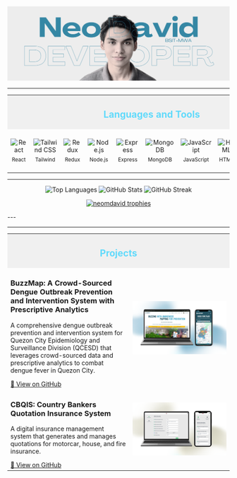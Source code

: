 <p align="center">
  <img src="https://github.com/neomdavid/neomdavid/blob/main/GitHubHeader.png" alt="neomdavid" />
</p>

---


<table align="center">
  <tr>
    <td colspan="11" align="center" bgcolor="#f0f0f0">
      <h2 style="color: #61dafb;">Languages and Tools</h2>
    </td>
  </tr>
  <tr>
    <td align="center"><img width="50" src="https://techstack-generator.vercel.app/react-icon.svg" alt="React" title="React"/><br/><sub>React</sub></td>
    <td align="center"><img width="50" src="https://raw.githubusercontent.com/marwin1991/profile-technology-icons/refs/heads/main/icons/tailwind_css.png" alt="Tailwind CSS" title="Tailwind CSS"/><br/><sub>Tailwind</sub></td>
    <td align="center"><img width="50" src="https://raw.githubusercontent.com/marwin1991/profile-technology-icons/refs/heads/main/icons/redux.png" alt="Redux" title="Redux"/><br/><sub>Redux</sub></td>
    <td align="center"><img width="50" src="https://raw.githubusercontent.com/marwin1991/profile-technology-icons/refs/heads/main/icons/node_js.png" alt="Node.js" title="Node.js"/><br/><sub>Node.js</sub></td>
    <td align="center"><img width="50" src="https://raw.githubusercontent.com/marwin1991/profile-technology-icons/refs/heads/main/icons/express.png" alt="Express" title="Express"/><br/><sub>Express</sub></td>
    <td align="center"><img width="50" src="https://raw.githubusercontent.com/marwin1991/profile-technology-icons/refs/heads/main/icons/mongodb.png" alt="MongoDB" title="MongoDB"/><br/><sub>MongoDB</sub></td>
    <td align="center"><img width="50" src="https://techstack-generator.vercel.app/js-icon.svg" alt="JavaScript" title="JavaScript"/><br/><sub>JavaScript</sub></td>
    <td align="center"><img width="50" src="https://raw.githubusercontent.com/marwin1991/profile-technology-icons/refs/heads/main/icons/html.png" alt="HTML" title="HTML"/><br/><sub>HTML</sub></td>
    <td align="center"><img width="50" src="https://raw.githubusercontent.com/marwin1991/profile-technology-icons/refs/heads/main/icons/css.png" alt="CSS" title="CSS"/><br/><sub>CSS</sub></td>
    <td align="center"><img width="50" src="https://techstack-generator.vercel.app/github-icon.svg" alt="Git" title="Git"/><br/><sub>Git</sub></td>
    <td align="center"><img width="50" src="https://raw.githubusercontent.com/marwin1991/profile-technology-icons/refs/heads/main/icons/react.png" alt="React Native" title="React Native"/><br/><sub>React Native</sub></td>
  </tr>
</table>



---
<p align="center">
  <img height="160" src="https://github-readme-stats.vercel.app/api/top-langs?username=neomdavid&show_icons=true&locale=en&layout=compact&theme=react" alt="Top Languages" />
  <img height="160" src="https://github-readme-stats.vercel.app/api?username=neomdavid&show_icons=true&locale=en&theme=react" alt="GitHub Stats" />
  <img height="160" src="https://github-readme-streak-stats.herokuapp.com/?user=neomdavid&theme=react" alt="GitHub Streak" />
</p>

<p align="center">
  <a href="https://github.com/ryo-ma/github-profile-trophy">
    <img src="https://github-profile-trophy.vercel.app/?username=neomdavid&theme=nord&margin-w=4" alt="neomdavid trophies" />
  </a>
</p>
---

---

<table align="center">
  <tr>
    <td colspan="2" align="center" bgcolor="#f0f0f0">
      <h2 style="color: #61dafb;">Projects</h2>
    </td>
  </tr>

  <!-- Project 1 -->
  <tr>
    <td width="55%">
      <h3>BuzzMap: A Crowd-Sourced Dengue Outbreak Prevention and Intervention System with Prescriptive Analytics</h3>
      <p>A comprehensive dengue outbreak prevention and intervention system for Quezon City Epidemiology and Surveillance Division (QCESD) that leverages crowd-sourced data and prescriptive analytics to combat dengue fever in Quezon City.</p>
      <a href="https://github.com/neomdavid/buzzmap-web">🔗 View on GitHub</a>
    </td>
    <td align="center" width="45%">
      <img src="https://github.com/neomdavid/neomdavid/blob/main/images/buzzmap.png" alt="BuzzMap: A Crowd-Sourced Dengue Outbreak Prevention and Intervention System with Prescriptive Analytics" width="400"/>
    </td>
  </tr>

  <!-- 
  <tr>
    <td width="55%">
      <h3>AFProTrack: AFP Personnel and Trainee Management System</h3>
      <p>A centralized web-based system designed to streamline personnel and trainee management within the Armed Forces of the Philippines (AFP).</p>
      <a href="https://github.com/neomdavid/ecommerce-app">🔗 View on GitHub</a>
    </td>
    <td align="center" width="45%">
      <img src="https://github.com/neomdavid/neomdavid/blob/main/images/afprotrack.png" alt="AFProTrack: AFP Personnel and Trainee Management System" width="400"/>
    </td>
  </tr>
-->

  <!-- Project 3 -->
  <tr>
    <td width="55%">
      <h3>CBQIS: Country Bankers Quotation Insurance System</h3>
      <p>A digital insurance management system that generates and manages quotations for motorcar, house, and fire insurance.</p>
      <a href="https://github.com/neomdavid/chat-app">🔗 View on GitHub</a>
    </td>
    <td align="center" width="45%">
      <img src="https://github.com/neomdavid/neomdavid/blob/main/images/cbqis.png" alt="CBQIS: Country Bankers Quotation Insurance System" width="400"/>
    </td>
  </tr>

</table>

